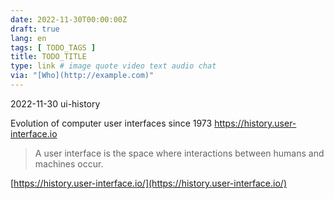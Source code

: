 ```yaml
---
date: 2022-11-30T00:00:00Z
draft: true
lang: en
tags: [ TODO_TAGS ]
title: TODO_TITLE
type: link # image quote video text audio chat
via: "[Who](http://example.com)"
---
```



2022-11-30 ui-history


Evolution of computer user interfaces since 1973
https://history.user-interface.io

> A user interface is the space where interactions between humans and machines occur.

[https://history.user-interface.io/](https://history.user-interface.io/)

